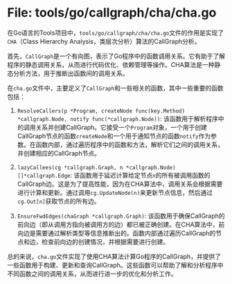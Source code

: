 # File: tools/go/callgraph/cha/cha.go

在Go语言的Tools项目中，`tools/go/callgraph/cha/cha.go`文件的作用是实现了`CHA`（Class Hierarchy Analysis，类层次分析）算法的CallGraph分析。

首先，`CallGraph`是一个有向图，表示了Go程序中的函数调用关系。它有助于了解程序的静态调用关系，从而进行代码优化、依赖管理等操作。CHA算法是一种静态分析方法，用于推断出函数间的调用关系。

在`cha.go`文件中，主要定义了`CallGraph`和一些相关的函数，其中一些重要的函数包括：

1. `ResolveCallers(p *Program, createNode func(key.Method) *callgraph.Node, notify func(*callgraph.Node))`: 该函数用于解析程序中的调用关系并创建CallGraph。它接受一个`Program`对象，一个用于创建CallGraph节点的函数`createNode`和一个用于通知节点的函数`notify`作为参数。在函数内部，通过遍历程序中的函数和方法，解析它们之间的调用关系，并创建相应的CallGraph节点。

2. `lazyCallees(cg *callgraph.Graph, n *callgraph.Node) []*callgraph.Edge`: 该函数用于延迟计算给定节点`n`的所有被调用函数的CallGraph边。这是为了提高性能，因为在CHA算法中，调用关系会根据需要进行计算和更新。通过调用`cg.UpdateNode(n)`来更新节点信息，然后通过`cg.Out[n]`获取节点的所有边。

3. `EnsureFwdEdges(chaGraph *callgraph.Graph)`: 该函数用于确保CallGraph的前向边（即从调用方指向被调用方的边）都已被正确创建。在CHA算法中，前向边是需要通过解析类型等信息推断出的。函数内部通过遍历CallGraph的节点和边，检查前向边的创建情况，并根据需要进行创建。

总的来说，`cha.go`文件实现了使用CHA算法计算Go程序的CallGraph，并提供了一些函数用于构建、更新和查询CallGraph。这些函数可以帮助了解和分析程序中不同函数之间的调用关系，从而进行进一步的优化和分析工作。

